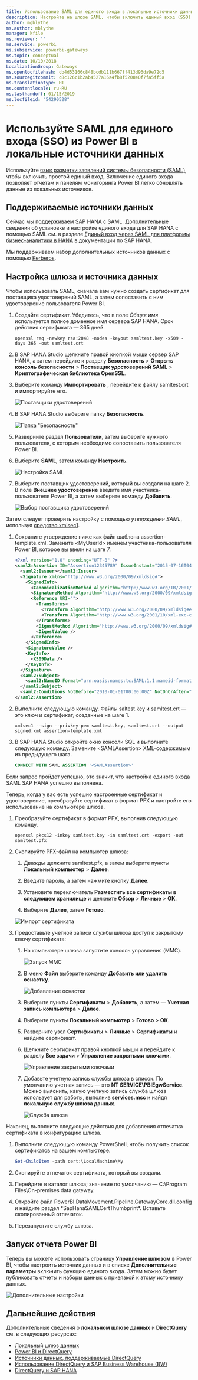 ```yaml
---
title: Использование SAML для единого входа в локальные источники данных
description: Настройте на шлюзе SAML, чтобы включить единый вход (SSO) из Power BI в локальные источники данных.
author: mgblythe
ms.author: mblythe
manager: kfile
ms.reviewer: ''
ms.service: powerbi
ms.subservice: powerbi-gateways
ms.topic: conceptual
ms.date: 10/10/2018
LocalizationGroup: Gateways
ms.openlocfilehash: cb4d53166c848bcdb111b667ff413d96da9e72d5
ms.sourcegitcommit: c8c126c1b2ab4527a16a4fb8f5208e0f7fa5ff5a
ms.translationtype: HT
ms.contentlocale: ru-RU
ms.lasthandoff: 01/15/2019
ms.locfileid: "54290528"
---
```

# <a name="use-security-assertion-markup-language-saml-for-single-sign-on-sso-from-power-bi-to-on-premises-data-sources"></a>Используйте SAML для единого входа (SSO) из Power BI в локальные источники данных

Используйте [язык разметки заявлений системы безопасности (SAML)](https://www.onelogin.com/pages/saml), чтобы включить простой единый вход. Включение единого входа позволяет отчетам и панелям мониторинга Power BI легко обновлять данные из локальных источников.

## <a name="supported-data-sources"></a>Поддерживаемые источники данных

Сейчас мы поддерживаем SAP HANA с SAML. Дополнительные сведения об установке и настройке единого входа для SAP HANA с помощью SAML см. в разделе [Единый вход через SAML для платформы бизнес-аналитики в HANA](https://wiki.scn.sap.com/wiki/display/SAPHANA/SAML+SSO+for+BI+Platform+to+HANA) в документации по SAP HANA.

Мы поддерживаем набор дополнительных источников данных с помощью [Kerberos](service-gateway-sso-kerberos.md).

## <a name="configuring-the-gateway-and-data-source"></a>Настройка шлюза и источника данных

Чтобы использовать SAML, сначала вам нужно создать сертификат для поставщика удостоверений SAML, а затем сопоставить с ним удостоверение пользователя Power BI.

1. Создайте сертификат. Убедитесь, что в поле *Общее имя* используется полное доменное имя сервера SAP HANA. Срок действия сертификата — 365 дней.

    ```
    openssl req -newkey rsa:2048 -nodes -keyout samltest.key -x509 -days 365 -out samltest.crt
    ```

1. В SAP HANA Studio щелкните правой кнопкой мыши сервер SAP HANA, а затем перейдите к разделу **Безопасность** > **Открыть консоль безопасности** > **Поставщик удостоверений SAML** > **Криптографическая библиотека OpenSSL**.

1. Выберите команду **Импортировать** , перейдите к файлу samltest.crt и импортируйте его.

    ![Поставщики удостоверений](media/service-gateway-sso-saml/identity-providers.png)

1. В SAP HANA Studio выберите папку **Безопасность**.

    ![Папка "Безопасность"](media/service-gateway-sso-saml/security-folder.png)

1. Разверните раздел **Пользователи**, затем выберите нужного пользователя, с которым необходимо сопоставить пользователя Power BI.

1. Выберите **SAML**, затем команду **Настроить**.

    ![Настройка SAML](media/service-gateway-sso-saml/configure-saml.png)

1. Выберите поставщик удостоверений, который вы создали на шаге 2. В поле **Внешнее удостоверение** введите имя участника-пользователя Power BI, а затем выберите команду **Добавить**.

    ![Выбор поставщика удостоверений](media/service-gateway-sso-saml/select-identity-provider.png)

Затем следует проверить настройку с помощью *утверждения SAML*, используя [средство xmlsec1](http://sgros.blogspot.com/2013/01/signing-xml-document-using-xmlsec1.html).

1. Сохраните утверждение ниже как файл шаблона assertion-template.xml. Замените \<MyUserId\> именем участника-пользователя Power BI, которое вы ввели на шаге 7.

    ```xml
    <?xml version="1.0" encoding="UTF-8" ?>
    <saml2:Assertion ID="Assertion12345789" IssueInstant="2015-07-16T04:47:49.858Z" Version="2.0" xmlns:saml2="urn:oasis:names:tc:SAML:2.0:assertion">
      <saml2:Issuer></saml2:Issuer> 
      <Signature xmlns="http://www.w3.org/2000/09/xmldsig#">
        <SignedInfo>
          <CanonicalizationMethod Algorithm="http://www.w3.org/TR/2001/REC-xml-c14n-20010315"/>
          <SignatureMethod Algorithm="http://www.w3.org/2000/09/xmldsig#rsa-sha1"/>
          <Reference URI="">
            <Transforms>
              <Transform Algorithm="http://www.w3.org/2000/09/xmldsig#enveloped-signature"/>
              <Transform Algorithm="http://www.w3.org/2001/10/xml-exc-c14n#"/>
            </Transforms>
            <DigestMethod Algorithm="http://www.w3.org/2000/09/xmldsig#sha1"/>
            <DigestValue />
          </Reference>
        </SignedInfo>
        <SignatureValue />
        <KeyInfo>
          <X509Data />
        </KeyInfo>
      </Signature>
      <saml2:Subject>
        <saml2:NameID Format="urn:oasis:names:tc:SAML:1.1:nameid-format:unspecified"><MyUserId></saml2:NameID>
      </saml2:Subject>
      <saml2:Conditions NotBefore="2010-01-01T00:00:00Z" NotOnOrAfter="2050-01-01T00:00:00Z"/>
    </saml2:Assertion>
    ```

1. Выполните следующую команду. Файлы saltest.key и samltest.crt — это ключ и сертификат, созданные на шаге 1.

    ```
    xmlsec1 --sign --privkey-pem samltest.key, samltest.crt --output signed.xml assertion-template.xml
    ```

1. В SAP HANA Studio откройте окно консоли SQL и выполните следующую команду. Замените \<SAMLAssertion\> XML-содержимым из предыдущего шага.

    ```SQL
    CONNECT WITH SAML ASSERTION '<SAMLAssertion>'
    ```

Если запрос пройдет успешно, это значит, что настройка единого входа SAML SAP HANA успешно выполнена.

Теперь, когда у вас есть успешно настроенные сертификат и удостоверение, преобразуйте сертификат в формат PFX и настройте его использование на компьютере шлюза.

1. Преобразуйте сертификат в формат PFX, выполнив следующую команду.

    ```
    openssl pkcs12 -inkey samltest.key -in samltest.crt -export -out samltest.pfx
    ```

1. Скопируйте PFX-файл на компьютер шлюза:

    1. Дважды щелкните samltest.pfx, а затем выберите пункты **Локальный компьютер** > **Далее**.

    1. Введите пароль, а затем нажмите кнопку **Далее**.

    1. Установите переключатель **Разместить все сертификаты в следующем хранилище** и щелкните **Обзор** > **Личные** > **ОК**.

    1. Выберите **Далее**, затем **Готово**.

    ![Импорт сертификата](media/service-gateway-sso-saml/import-certificate.png)

1. Предоставьте учетной записи службы шлюза доступ к закрытому ключу сертификата:

    1. На компьютере шлюза запустите консоль управления (MMC).

        ![Запуск MMC](media/service-gateway-sso-saml/run-mmc.png)

    1. В меню **Файл** выберите команду **Добавить или удалить оснастку**.

        ![Добавление оснастки](media/service-gateway-sso-saml/add-snap-in.png)

    1. Выберите пункты **Сертификаты** > **Добавить**, а затем — **Учетная запись компьютера** > **Далее**.

    1. Выберите пункты **Локальный компьютер** > **Готово** > **ОК**.

    1. Разверните узел **Сертификаты** > **Личные** > **Сертификаты** и найдите сертификат.

    1. Щелкните сертификат правой кнопкой мыши и перейдите к разделу **Все задачи** > **Управление закрытыми ключами**.

        ![Управление закрытыми ключами](media/service-gateway-sso-saml/manage-private-keys.png)

    1. Добавьте учетную запись службы шлюза в список. По умолчанию учетная запись — это **NT SERVICE\PBIEgwService**. Можно выяснить, какую учетную запись служба шлюза использует для работы, выполнив **services.msc** и найдя **локальную службу шлюза данных**.

        ![Служба шлюза](media/service-gateway-sso-saml/gateway-service.png)

Наконец, выполните следующие действия для добавления отпечатка сертификата в конфигурацию шлюза.

1. Выполните следующую команду PowerShell, чтобы получить список сертификатов на вашем компьютере.

    ```powershell
    Get-ChildItem -path cert:\LocalMachine\My
    ```
1. Скопируйте отпечаток сертификата, который вы создали.

1. Перейдите в каталог шлюза; значение по умолчанию — C:\Program Files\On-premises data gateway.

1. Откройте файл PowerBI.DataMovement.Pipeline.GatewayCore.dll.config и найдите раздел \*SapHanaSAMLCertThumbprint\*. Вставьте скопированный отпечаток.

1. Перезапустите службу шлюза.

## <a name="running-a-power-bi-report"></a>Запуск отчета Power BI

Теперь вы можете использовать страницу **Управление шлюзом** в Power BI, чтобы настроить источник данных и в списке **Дополнительные параметры** включить функцию единого входа. Затем можно будет публиковать отчеты и наборы данных с привязкой к этому источнику данных.

![Дополнительные настройки](media/service-gateway-sso-saml/advanced-settings.png)

## <a name="next-steps"></a>Дальнейшие действия

Дополнительные сведения о **локальном шлюзе данных** и **DirectQuery** см. в следующих ресурсах:

* [Локальный шлюз данных](service-gateway-onprem.md)
* [Power BI и DirectQuery](desktop-directquery-about.md)
* [Источники данных, поддерживаемые DirectQuery](desktop-directquery-data-sources.md)
* [Использование DirectQuery и SAP Business Warehouse (BW)](desktop-directquery-sap-bw.md)
* [DirectQuery и SAP HANA](desktop-directquery-sap-hana.md)